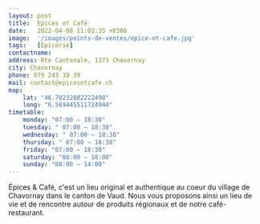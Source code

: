 ```yaml
---
layout: post
title:  Epices et Café
date:   2022-04-08 11:02:35 +0300
image:  '/images/points-de-ventes/epice-et-cafe.jpg'
tags:   [Épicerie]
contactname: 
address: Rte Cantonale, 1373 Chavornay
city: Chavornay
phone: 079 243 39 39
mail: contact@epicesetcafe.ch
map:
    lat: "46.70232882222498"
    long: "6.569445511724944"
timetable:
    monday: "07:00 – 18:30"
    tuesday: " 07:00 – 18:30"
    wednesday: " 07:00 – 18:30"
    thursday: " 07:00 – 18:30"
    friday: "07:00 – 18:30"
    saturday: "08:00 – 18:00"
    sunday: "08:00 – 14:00"
---
```


Épices & Café, c'est un lieu original et authentique au coeur du village de Chavornay dans le canton de Vaud. Nous vous proposons ainsi un lieu de vie et de rencontre autour de produits régionaux et de notre café-restaurant.